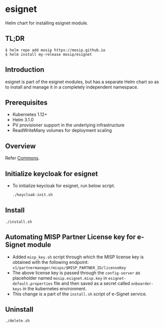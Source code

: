# esignet

Helm chart for installing esignet module.

## TL;DR

```console
$ helm repo add mosip https://mosip.github.io
$ helm install my-release mosip/esignet
```

## Introduction

esignet is part of the esignet modules, but has a separate Helm chart so as to install and manage it in a completely independent namespace.

## Prerequisites

- Kubernetes 1.12+
- Helm 3.1.0
- PV provisioner support in the underlying infrastructure
- ReadWriteMany volumes for deployment scaling

## Overview
Refer [Commons](https://docs.mosip.io/1.2.0/modules/commons).

## Initialize keycloak for esignet
* To initialize keycloak for esignet, run below script.
  ```sh
  ./keycloak-init.sh
  ```

## Install 
```
./install.sh
```

## Automating MISP Partner License key for e-Signet module
* Added `misp_key.sh` script through which the MISP license key is obtained with the following endpoint:
`v1/partnermanager/misps/$MISP_PARTNER_ID/licenseKey`
* The above license key is passed through the `config-server` as placeholder named `mosip.esignet.misp.key` in `esignet-default.properties` file and then saved as a secret called `onboarder-keys` in the kubernetes environment.
* This change is a part of the `install.sh` script of e-Signet service.

## Uninstall
```
./delete.sh
```
